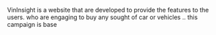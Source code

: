 VinInsight is a website that are developed to provide the features to the users. who are engaging to buy any sought of car or vehicles .. this campaign is base